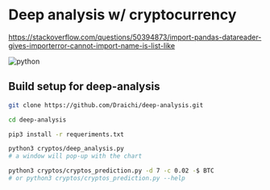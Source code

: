# Deep analysis w/ cryptocurrency

https://stackoverflow.com/questions/50394873/import-pandas-datareader-gives-importerror-cannot-import-name-is-list-like

![python](https://forthebadge.com/images/badges/made-with-python.svg "python")

## Build setup for deep-analysis

<!-- https://blog.patricktriest.com/analyzing-cryptocurrencies-python/ -->

```sh
git clone https://github.com/Draichi/deep-analysis.git

cd deep-analysis

pip3 install -r requeriments.txt

python3 cryptos/deep_analysis.py
# a window will pop-up with the chart

python3 cryptos/cryptos_prediction.py -d 7 -c 0.02 -$ BTC
# or python3 cryptos/cryptos_prediction.py --help

```

